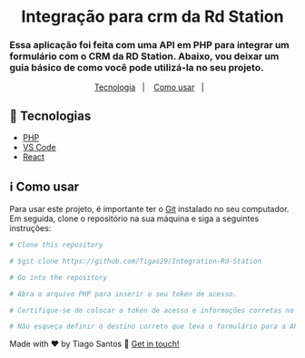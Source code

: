 <h1 align="center">
  Integração para crm da Rd Station
</h1>

<h3> 
Essa aplicação foi feita com uma API em PHP para integrar um formulário com o CRM da RD Station. Abaixo, vou deixar um guia básico de como você pode utilizá-la no seu projeto.
</h3>
  
  
<p align="center">
  <a href="#rocket-technologies">Tecnologia</a>&nbsp;&nbsp;&nbsp;|&nbsp;&nbsp;&nbsp;
  <a href="#information_source-how-to-use">Como usar</a>&nbsp;&nbsp;&nbsp;|&nbsp;&nbsp;&nbsp;
</p>

## :rocket: Tecnologias

- [PHP](https://www.php.net/docs.php)
- [VS Code](https://code.visualstudio.com/)
- [React](https://react.dev/)

## :information_source: Como usar

Para usar este projeto, é importante ter o [Git](https://git-scm.com) instalado no seu computador. Em seguida, clone o repositório na sua máquina e siga a seguintes instruções:

```bash
# Clone this repository

# $git clone https://github.com/Tigas29/Integration-Rd-Station

# Go into the repository

# Abra o arquivo PHP para inserir o seu token de acesso.

# Certifique-se de colocar o token de acesso e informações corretas no campos obrigatorios.

# Não esqueça definir o destino correto que leva o formulário para a API.

```

Made with ♥ by Tiago Santos :wave: [Get in touch!](https://www.linkedin.com/in/tiagosantos-dev/)
